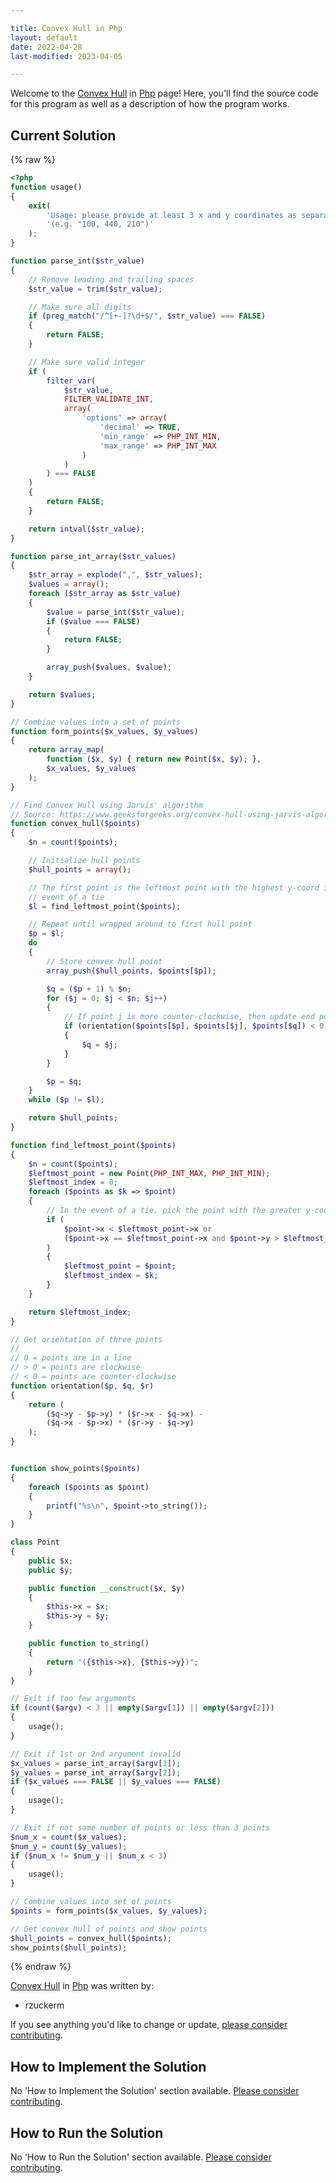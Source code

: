 ```yaml
---

title: Convex Hull in Php
layout: default
date: 2022-04-28
last-modified: 2023-04-05

---
```


Welcome to the [Convex Hull](https://sampleprograms.io/projects/convex-hull) in [Php](https://sampleprograms.io/languages/php) page! Here, you'll find the source code for this program as well as a description of how the program works.

## Current Solution

{% raw %}

```php
<?php
function usage()
{
    exit(
        'Usage: please provide at least 3 x and y coordinates as separate lists ' .
        '(e.g. "100, 440, 210")'
    );
}

function parse_int($str_value)
{
    // Remove leading and trailing spaces
    $str_value = trim($str_value);

    // Make sure all digits
    if (preg_match("/^[+-]?\d+$/", $str_value) === FALSE)
    {
        return FALSE;
    }

    // Make sure valid integer
    if (
        filter_var(
            $str_value,
            FILTER_VALIDATE_INT,
            array(
                'options' => array(
                    'decimal' => TRUE,
                    'min_range' => PHP_INT_MIN,
                    'max_range' => PHP_INT_MAX
                )
            )
        ) === FALSE
    )
    {
        return FALSE;
    }

    return intval($str_value);
}

function parse_int_array($str_values)
{
    $str_array = explode(",", $str_values);
    $values = array();
    foreach ($str_array as $str_value)
    {
        $value = parse_int($str_value);
        if ($value === FALSE)
        {
            return FALSE;
        }

        array_push($values, $value);
    }

    return $values;
}

// Combine values into a set of points
function form_points($x_values, $y_values)
{
    return array_map(
        function ($x, $y) { return new Point($x, $y); },
        $x_values, $y_values
    );
}

// Find Convex Hull using Jarvis' algorithm
// Source: https://www.geeksforgeeks.org/convex-hull-using-jarvis-algorithm-or-wrapping/
function convex_hull($points)
{
    $n = count($points);

    // Initialize hull points
    $hull_points = array();

    // The first point is the leftmost point with the highest y-coord in the
    // event of a tie
    $l = find_leftmost_point($points);

    // Repeat until wrapped around to first hull point
    $p = $l;
    do
    {
        // Store convex hull point
        array_push($hull_points, $points[$p]);

        $q = ($p + 1) % $n;
        for ($j = 0; $j < $n; $j++)
        {
            // If point j is more counter-clockwise, then update end point (q)
            if (orientation($points[$p], $points[$j], $points[$q]) < 0)
            {
                $q = $j;
            }
        }

        $p = $q;
    }
    while ($p != $l);

    return $hull_points;
}

function find_leftmost_point($points)
{
    $n = count($points);
    $leftmost_point = new Point(PHP_INT_MAX, PHP_INT_MIN);
    $leftmost_index = 0;
    foreach ($points as $k => $point)
    {
        // In the event of a tie, pick the point with the greater y-coord
        if (
            $point->x < $leftmost_point->x or 
            ($point->x == $leftmost_point->x and $point->y > $leftmost_point->y)
        )
        {
            $leftmost_point = $point;
            $leftmost_index = $k;
        }
    }

    return $leftmost_index;
}

// Get orientation of three points
//
// 0 = points are in a line
// > 0 = points are clockwise
// < 0 = points are counter-clockwise
function orientation($p, $q, $r)
{
    return (
        ($q->y - $p->y) * ($r->x - $q->x) -
        ($q->x - $p->x) * ($r->y - $q->y)
    );
}


function show_points($points)
{
    foreach ($points as $point)
    {
        printf("%s\n", $point->to_string());
    }
}

class Point
{
    public $x;
    public $y;

    public function __construct($x, $y)
    {
        $this->x = $x;
        $this->y = $y;
    }

    public function to_string()
    {
        return "({$this->x}, {$this->y})";
    }
}

// Exit if too few arguments
if (count($argv) < 3 || empty($argv[1]) || empty($argv[2]))
{
    usage();
}

// Exit if 1st or 2nd argument invalid
$x_values = parse_int_array($argv[1]);
$y_values = parse_int_array($argv[2]);
if ($x_values === FALSE || $y_values === FALSE)
{
    usage();
}

// Exit if not same number of points or less than 3 points
$num_x = count($x_values);
$num_y = count($y_values);
if ($num_x != $num_y || $num_x < 3)
{
    usage();
}

// Combine values into set of points
$points = form_points($x_values, $y_values);

// Get convex hull of points and show points
$hull_points = convex_hull($points);
show_points($hull_points);
```

{% endraw %}

[Convex Hull](https://sampleprograms.io/projects/convex-hull) in [Php](https://sampleprograms.io/languages/php) was written by:

- rzuckerm

If you see anything you'd like to change or update, [please consider contributing](https://github.com/TheRenegadeCoder/sample-programs).

## How to Implement the Solution

No 'How to Implement the Solution' section available. [Please consider contributing](https://github.com/TheRenegadeCoder/sample-programs-website).

## How to Run the Solution

No 'How to Run the Solution' section available. [Please consider contributing](https://github.com/TheRenegadeCoder/sample-programs-website).